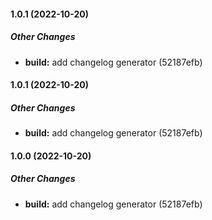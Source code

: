 #### 1.0.1 (2022-10-20)

##### Other Changes

* **build:**  add changelog generator (52187efb)

#### 1.0.1 (2022-10-20)

##### Other Changes

* **build:**  add changelog generator (52187efb)


#### 1.0.0 (2022-10-20)

##### Other Changes

* **build:**  add changelog generator (52187efb)
